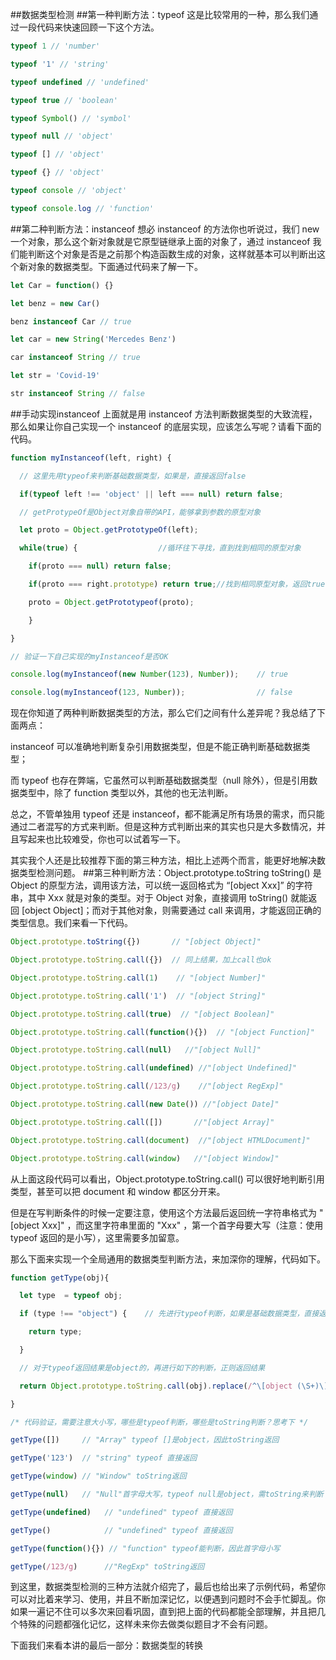##数据类型检测
##第一种判断方法：typeof
这是比较常用的一种，那么我们通过一段代码来快速回顾一下这个方法。
```javascript
typeof 1 // 'number'

typeof '1' // 'string'

typeof undefined // 'undefined'

typeof true // 'boolean'

typeof Symbol() // 'symbol'

typeof null // 'object'

typeof [] // 'object'

typeof {} // 'object'

typeof console // 'object'

typeof console.log // 'function'

```
##第二种判断方法：instanceof
想必 instanceof 的方法你也听说过，我们 new 一个对象，那么这个新对象就是它原型链继承上面的对象了，通过 instanceof 我们能判断这个对象是否是之前那个构造函数生成的对象，这样就基本可以判断出这个新对象的数据类型。下面通过代码来了解一下。
```javascript
let Car = function() {}

let benz = new Car()

benz instanceof Car // true

let car = new String('Mercedes Benz')

car instanceof String // true

let str = 'Covid-19'

str instanceof String // false

```
##手动实现instanceof
上面就是用 instanceof 方法判断数据类型的大致流程，那么如果让你自己实现一个 instanceof 的底层实现，应该怎么写呢？请看下面的代码。
```javascript
function myInstanceof(left, right) {

  // 这里先用typeof来判断基础数据类型，如果是，直接返回false

  if(typeof left !== 'object' || left === null) return false;

  // getProtypeOf是Object对象自带的API，能够拿到参数的原型对象

  let proto = Object.getPrototypeOf(left);

  while(true) {                  //循环往下寻找，直到找到相同的原型对象

    if(proto === null) return false;

    if(proto === right.prototype) return true;//找到相同原型对象，返回true

    proto = Object.getPrototypeof(proto);

    }

}

// 验证一下自己实现的myInstanceof是否OK

console.log(myInstanceof(new Number(123), Number));    // true

console.log(myInstanceof(123, Number));                // false

```
现在你知道了两种判断数据类型的方法，那么它们之间有什么差异呢？我总结了下面两点：

instanceof 可以准确地判断复杂引用数据类型，但是不能正确判断基础数据类型；

而 typeof 也存在弊端，它虽然可以判断基础数据类型（null 除外），但是引用数据类型中，除了 function 类型以外，其他的也无法判断。

总之，不管单独用 typeof 还是 instanceof，都不能满足所有场景的需求，而只能通过二者混写的方式来判断。但是这种方式判断出来的其实也只是大多数情况，并且写起来也比较难受，你也可以试着写一下。

其实我个人还是比较推荐下面的第三种方法，相比上述两个而言，能更好地解决数据类型检测问题。
##第三种判断方法：Object.prototype.toString
toString() 是 Object 的原型方法，调用该方法，可以统一返回格式为 “[object Xxx]” 的字符串，其中 Xxx 就是对象的类型。对于 Object 对象，直接调用 toString() 就能返回 [object Object]；而对于其他对象，则需要通过 call 来调用，才能返回正确的类型信息。我们来看一下代码。
```javascript
Object.prototype.toString({})       // "[object Object]"

Object.prototype.toString.call({})  // 同上结果，加上call也ok

Object.prototype.toString.call(1)    // "[object Number]"

Object.prototype.toString.call('1')  // "[object String]"

Object.prototype.toString.call(true)  // "[object Boolean]"

Object.prototype.toString.call(function(){})  // "[object Function]"

Object.prototype.toString.call(null)   //"[object Null]"

Object.prototype.toString.call(undefined) //"[object Undefined]"

Object.prototype.toString.call(/123/g)    //"[object RegExp]"

Object.prototype.toString.call(new Date()) //"[object Date]"

Object.prototype.toString.call([])       //"[object Array]"

Object.prototype.toString.call(document)  //"[object HTMLDocument]"

Object.prototype.toString.call(window)   //"[object Window]"

```
从上面这段代码可以看出，Object.prototype.toString.call() 可以很好地判断引用类型，甚至可以把 document 和 window 都区分开来。

但是在写判断条件的时候一定要注意，使用这个方法最后返回统一字符串格式为 "[object Xxx]" ，而这里字符串里面的 "Xxx" ，第一个首字母要大写（注意：使用 typeof 返回的是小写），这里需要多加留意。

那么下面来实现一个全局通用的数据类型判断方法，来加深你的理解，代码如下。
```javascript
function getType(obj){

  let type  = typeof obj;

  if (type !== "object") {    // 先进行typeof判断，如果是基础数据类型，直接返回

    return type;

  }

  // 对于typeof返回结果是object的，再进行如下的判断，正则返回结果

  return Object.prototype.toString.call(obj).replace(/^\[object (\S+)\]$/, '$1');  // 注意正则中间有个空格

}

/* 代码验证，需要注意大小写，哪些是typeof判断，哪些是toString判断？思考下 */

getType([])     // "Array" typeof []是object，因此toString返回

getType('123')  // "string" typeof 直接返回

getType(window) // "Window" toString返回

getType(null)   // "Null"首字母大写，typeof null是object，需toString来判断

getType(undefined)   // "undefined" typeof 直接返回

getType()            // "undefined" typeof 直接返回

getType(function(){}) // "function" typeof能判断，因此首字母小写

getType(/123/g)      //"RegExp" toString返回

```
到这里，数据类型检测的三种方法就介绍完了，最后也给出来了示例代码，希望你可以对比着来学习、使用，并且不断加深记忆，以便遇到问题时不会手忙脚乱。你如果一遍记不住可以多次来回看巩固，直到把上面的代码都能全部理解，并且把几个特殊的问题都强化记忆，这样未来你去做类似题目才不会有问题。

下面我们来看本讲的最后一部分：数据类型的转换